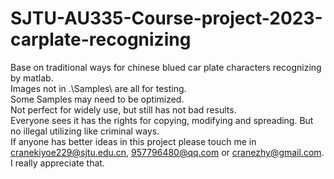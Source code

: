 # SJTU-AU335-Course-project-2023-carplate-recognizing
Base on traditional ways for chinese blued car plate characters recognizing by matlab.<br>
Images not in .\Samples\ are all for testing.<br>
Some Samples may need to be optimized.<br>
Not perfect for widely use, but still has not bad results.<br>
Everyone sees it has the rights for copying, modifying and spreading. But no illegal utilizing like criminal ways.<br>
If anyone has better ideas in this project please touch me in cranekiyoe229@sjtu.edu.cn, 957796480@qq.com or cranezhy@gmail.com. I really appreciate that.
